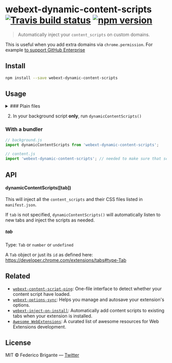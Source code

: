 # webext-dynamic-content-scripts [![Travis build status](https://api.travis-ci.org/bfred-it/webext-dynamic-content-scripts.svg?branch=master)](https://travis-ci.org/bfred-it/webext-dynamic-content-scripts) [![npm version](https://img.shields.io/npm/v/webext-dynamic-content-scripts.svg)](https://www.npmjs.com/package/webext-dynamic-content-scripts)

> Automatically inject your `content_scripts` on custom domains.

This is useful when you add extra domains via `chrome.permission`. For example [to support GitHub Enterprise](https://github.com/npmhub/npmhub/issues/29)

## Install

```sh
npm install --save webext-dynamic-content-scripts
```

## Usage

<details><summary>
### Plain files
</summary>

1. In your `manifest.json`, include the file as background and as content script:

	```js
	{
		"background": {
			"scripts": [
				"dist/webext-dynamic-content-scripts.js"
			]
		},
		"content_scripts": [
			{
				"js": [
					"dist/webext-dynamic-content-scripts.js",
					"content.js"
				]
			}
		]
	}
	```

</details>

2. In your background script **only**, run `dynamicContentScripts()`

### With a bundler

```js
// background.js
import dynamicContentScripts from 'webext-dynamic-content-scripts';
```

```js
// content.js
import 'webext-dynamic-content-scripts'; // needed to make sure that scripts aren't loaded twice
```

## API

#### dynamicContentScripts([tab])

This will inject all the `content_scripts` and their CSS files listed in `manifest.json`.

If `tab` is not specified, `dynamicContentScripts()` will automatically listen to new tabs and inject the scripts as needed.

##### tab

Type: `Tab` or `number` or `undefined`

A `Tab` object or just its `id` as defined here: https://developer.chrome.com/extensions/tabs#type-Tab

## Related

* [`webext-content-script-ping`](https://github.com/bfred-it/webext-content-script-ping): One-file interface to detect whether your content script have loaded.
* [`webext-options-sync`](https://github.com/bfred-it/webext-options-sync): Helps you manage and autosave your extension's options.
* [`webext-inject-on-install`](https://github.com/bfred-it/webext-inject-on-install): Automatically add content scripts to existing tabs when your extension is installed.
* [`Awesome WebExtensions`](https://github.com/bfred-it/Awesome-WebExtensions): A curated list of awesome resources for Web Extensions development.

## License

MIT © Federico Brigante — [Twitter](http://twitter.com/bfred_it)
